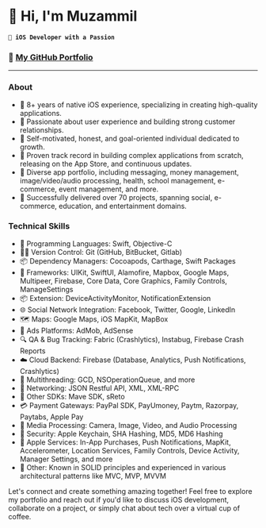 # 👋 Hi, I'm Muzammil

**` iOS Developer with a Passion`**

### 💼 **[My GitHub Portfolio](https://github.com/muzammil7777/muzammilpathan)**

---

### About
- 📱 8+ years of native iOS experience, specializing in creating high-quality applications.
- 🤝 Passionate about user experience and building strong customer relationships.
- 💪 Self-motivated, honest, and goal-oriented individual dedicated to growth.
- 🌟 Proven track record in building complex applications from scratch, releasing on the App Store, and continuous updates.
- 📱 Diverse app portfolio, including messaging, money management, image/video/audio processing, health, school management, e-commerce, event management, and more.
- 🚀 Successfully delivered over 70 projects, spanning social, e-commerce, education, and entertainment domains.


 ### Technical Skills
- 🎨 Programming Languages: Swift, Objective-C
- 👨‍💻 Version Control: Git (GitHub, BitBucket, Gitlab)
- 📦 Dependency Managers: Cocoapods, Carthage, Swift Packages
- 📱 Frameworks: UIKit, SwiftUI, Alamofire, Mapbox, Google Maps, Multipeer, Firebase, Core Data, Core Graphics, Family Controls, ManageSettings
- 📦 Extension: DeviceActivityMonitor, NotificationExtension 
- 🌐 Social Network Integration: Facebook, Twitter, Google, LinkedIn
- 🗺️ Maps: Google Maps, iOS MapKit, MapBox
- 💼 Ads Platforms: AdMob, AdSense
- 🔍 QA & Bug Tracking: Fabric (Crashlytics), Instabug, Firebase Crash Reports
- ☁️ Cloud Backend: Firebase (Database, Analytics, Push Notifications, Crashlytics)
- 🔄 Multithreading: GCD, NSOperationQueue, and more
- 📡 Networking: JSON Restful API, XML, XML-RPC
- 🤖 Other SDKs: Mave SDK, sReto
- 💳 Payment Gateways: PayPal SDK, PayUmoney, Paytm, Razorpay, Paytabs, Apple Pay
- 📸 Media Processing: Camera, Image, Video, and Audio Processing
- 🔐 Security: Apple Keychain, SHA Hashing, MD5, MD6 Hashing
- 📲 Apple Services: In-App Purchases, Push Notifications, MapKit, Accelerometer, Location Services, Family Controls, Device Activity, Manager Settings, and more
- 🧩 Other: Known in SOLID principles and experienced in various architectural patterns like MVC, MVP, MVVM

Let's connect and create something amazing together! Feel free to explore my portfolio and reach out if you'd like to discuss iOS development, collaborate on a project, or simply chat about tech over a virtual cup of coffee.

<!--
**brittanyarima/brittanyarima** is a ✨ _special_ ✨ repository because its `README.md` (this file) appears on your GitHub profile.

Here are some ideas to get you started:

- 🔭 I’m currently working on ...
- 🌱 I’m currently learning ...
- 👯 I’m looking to collaborate on ...
- 🤔 I’m looking for help with ...
- 💬 Ask me about ...
- 📫 How to reach me: ...
- 😄 Pronouns: ...
- ⚡ Fun fact: ...
-->

<!--
**muzammil7777/muzammil7777** is a ✨ _special_ ✨ repository because its `README.md` (this file) appears on your GitHub profile.

Here are some ideas to get you started:

- 🔭 I’m currently working on ...
- 🌱 I’m currently learning ...
- 👯 I’m looking to collaborate on ...
- 🤔 I’m looking for help with ...
- 💬 Ask me about ...
- 📫 How to reach me: ...
- 😄 Pronouns: ...
- ⚡ Fun fact: ...
-->
